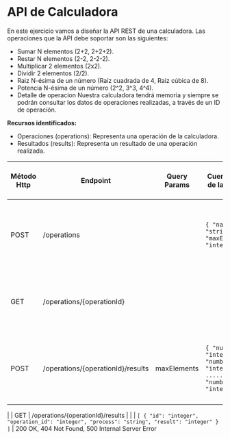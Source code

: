 ﻿# API de Calculadora 

En este ejercicio vamos a diseñar la API REST de una calculadora.
Las operaciones que la API debe soportar son las siguientes:
- Sumar N elementos (2+2, 2+2+2).
- Restar N elementos (2-2, 2-2-2).
- Multiplicar 2 elementos (2x2).
- Dividir 2 elementos (2/2).
- Raiz N-ésima de un número (Raíz cuadrada de 4, Raíz cúbica de 8).
- Potencia N-ésima de un número (2^2, 3^3, 4^4).
- Detalle de operacion
Nuestra calculadora tendrá memoria y siempre se podrán consultar los datos de operaciones realizadas, a través de un ID de operación.

**Recursos identificados:**
- Operaciones (operations): Representa una operación de la calculadora.
- Resultados (results): Representa un resultado de una operación realizada.

| Método Http | Endpoint                    | Query Params                                        | Cuerpo JSON de la petición                              | Respuesta JSON de la petición                                                                                                                                 | Códigos HTTP de respuesta posibles                     |
|-------------|-----------------------------|-----------------------------------------------------|---------------------------------------------------------|--------------------------------------------------------------------------------------------------------------------------------------------------------------------------------------------------------|--------------------------------------------------------|
| POST        | /operations                      |                                                    | `{ "name": "string", "maxElements": "integer" }` | `{ "id": "integer", "name": "string", "maxElements": "integer" }`                                                                                                        | 201 Created, 400 Bad Request, 500 Internal Server Error                           |
| GET         | /operations/{operationId}                 |                                                     |                                                         | `{ "id": "integer", "name": "string", "maxElements": "integer" }`                                                                                                        | 200 OK, 404 Not Found, 500 Internal Server Error                                  |
| POST        | /operations/{operationId}/results                      | maxElements                                                   | `{ "number1": "integer", "number2": "integer", ......... "numberN": "integer" }` | `{ "id": "integer", "operation_id": "integer", "process": "string", "result": "integer" }`                                                                                                        | 201 Created, 400 Bad Request, 500 Internal Server Error                           
| 
| GET         | /operations/{operationId}/results      |                                                     |                                                         | `[ { "id": "integer", "operation_id": "integer", "process": "string", "result": "integer" } ]`                                 | 200 OK, 404 Not Found, 500 Internal Server Error       

